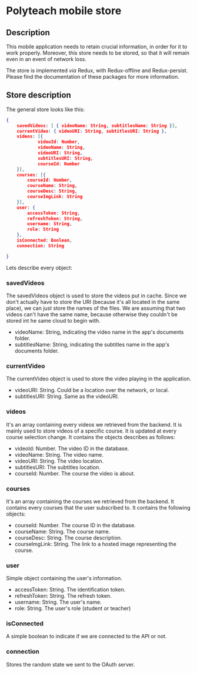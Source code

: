 # Polyteach mobile store

## Description

This mobile application needs to retain crucial information, in order for it to work properly. Moreover, this store needs to be stored, so that it will remain even in an event of network loss.

The store is implemented _via_ Redux, with Redux-offline and Redux-persist. Please find the documentation of these packages for more information.

## Store description

The general store looks like this:

```JSON
{
    savedVideos: [ { videoName: String, subtitlesName: String }],
    currentVideo: { videoURI: String, subtitlesURI: String },
    videos: [{
            videoId: Number,
            videoName: String,  
            videoURI: String,
            subtitlesURI: String,
            courseId: Number
    }],
    courses: [{
        courseId: Number,
        courseName: String,
        courseDesc: String,
        courseImgLink: String
    }],
    user: {
        accessToken: String,
        refreshToken: String,
        username: String, 
        role: String
    },
    isConnected: Boolean,
    connection: String

}
```

Lets describe every object:

### savedVideos

The savedVideos object is used to store the videos put in cache. Since we don't actually have to store the URI (because it's all located in the same place), we can just store the names of the files. We are assuming that two videos can't have the same name, because otherwise they couldn't be stored int he same cloud to begin with.

- videoName: String, indicating the video name in the app's documents folder.
- subtitlesName: String, indicating the subtitles name in the app's documents folder.

### currentVideo

The currentVideo object is used to store the video playing in the application.

- videoURI: String. Could be a location over the network, or local.
- subtitlesURI: String. Same as the videoURI.

### videos

It's an array containing every videos we retrieved from the backend. It is mainly used to store videos of a specific course. It is updated at every course selection change.
It contains the objects describes as follows:

- videoId: Number. The video ID in the database.
- videoName: String. The video name.
- videoURI: String. The video location.
- subtitlesURI: The subtitles location.
- courseId: Number. The course the video is about.

### courses

It's an array containing the courses we retrieved from the backend. It contains every courses that the user subscribed to. It contains the following objects:

- courseId: Number. The course ID in the database.
- courseName: String. The course name.
- courseDesc: String. The course description.
- courseImgLink: String. The link to a hosted image representing the course.

### user

Simple object containing the user's information.

- accessToken: String. The identification token.
- refreshToken: String. The refresh token.
- username: String. The user's name.
- role: String. The user's role (student or teacher)

### isConnected

A simple boolean to indicate if we are connected to the API or not.

### connection

Stores the random state we sent to the OAuth server.
